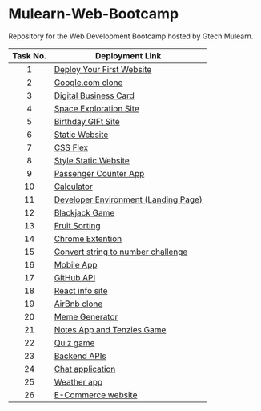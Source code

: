 # Mulearn-Web-Bootcamp
Repository for the Web Development Bootcamp hosted by Gtech Mulearn.

| Task No. | Deployment Link |
|:-:|-|
| 1 | [Deploy Your First Website](https://aswingt65-mulearn-web-bootcamp.netlify.app/personal-site/) |
| 2 | [Google.com clone](https://aswingt65-mulearn-web-bootcamp.netlify.app/google-clone/) |
| 3 | [Digital Business Card](https://aswingt65-mulearn-web-bootcamp.netlify.app/business-card/) |
| 4 | [Space Exploration Site](https://aswingt65-mulearn-web-bootcamp.netlify.app/space-exploration/) |
| 5 | [Birthday GIFt Site](https://aswingt65-mulearn-web-bootcamp.netlify.app/birthday-gift/) |
| 6 | [Static Website](https://aswingt65-mulearn-web-bootcamp.netlify.app/static-website/) |
| 7 | [CSS Flex](https://aswingt65-mulearn-web-bootcamp.netlify.app/css-flex/) |
| 8 | [Style Static Website](https://aswingt65-mulearn-web-bootcamp.netlify.app/style-website/) |
| 9 | [Passenger Counter App](https://aswingt65-mulearn-web-bootcamp.netlify.app/passenger-counter/) |
| 10 | [Calculator](https://aswingt65-mulearn-web-bootcamp.netlify.app/calculator/) |
| 11 | [Developer Environment (Landing Page)](https://aswingt65-mulearn-web-bootcamp.netlify.app/landing-page/) |
| 12 | [Blackjack Game](https://aswingt65-mulearn-web-bootcamp.netlify.app/blackjack-game/) |
| 13 | [Fruit Sorting](https://aswingt65-mulearn-web-bootcamp.netlify.app/fruit-sort/) |
| 14 | [Chrome Extention](https://aswingt65.github.io/Mulearn-Web-Bootcamp/chrome-extension/) |
| 15 | [Convert string to number challenge](https://aswingt65.github.io/Mulearn-Web-Bootcamp/404/) |
| 16 | [Mobile App](https://aswingt65.github.io/Mulearn-Web-Bootcamp/404/) |
| 17 | [GitHub API](https://aswingt65.github.io/Mulearn-Web-Bootcamp/404/) |
| 18 | [React info site](https://aswingt65.github.io/Mulearn-Web-Bootcamp/404/) |
| 19 | [AirBnb clone](https://aswingt65.github.io/Mulearn-Web-Bootcamp/404/) |
| 20 | [Meme Generator](https://aswingt65.github.io/Mulearn-Web-Bootcamp/404/) |
| 21 | [Notes App and Tenzies Game](https://aswingt65.github.io/Mulearn-Web-Bootcamp/404/) |
| 22 | [Quiz game](https://aswingt65.github.io/Mulearn-Web-Bootcamp/404/) |
| 23 | [Backend APIs](https://www.freecodecamp.org/certification/aswingt65/back-end-development-and-apis) |
| 24 | [Chat application](https://aswingt65.github.io/Mulearn-Web-Bootcamp/404/) |
| 25 | [Weather app](https://aswingt65.github.io/Mulearn-Web-Bootcamp/404/) |
| 26 | [E-Commerce website](https://aswingt65.github.io/Mulearn-Web-Bootcamp/404/) |


